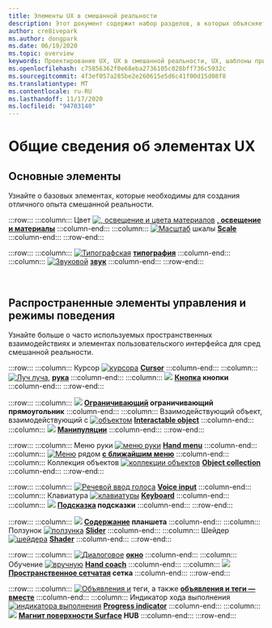 ```yaml
---
title: Элементы UX в смешанной реальности
description: Этот документ содержит набор разделов, в которых объясняется, как проектировать устройства смешанной реальности.
author: cre8ivepark
ms.author: dongpark
ms.date: 06/19/2020
ms.topic: overview
keywords: Проектирование UX, UX в смешанной реальности, UX, шаблоны приложений, элементы управления, стиль, HoloLens, взаимодействие, пространственное взаимодействие, пространственный пользовательский интерфейс, элементы UX, варианты поведения, стандартные блоки, типографские цвета, гарнитура смешанной реальности, гарнитура Windows Mixed Reality, гарнитура виртуальной реальности, HoloLens, МРТК, набор средств смешанной реальности
ms.openlocfilehash: c75856362f0e68eba2736105c028bff736c5932c
ms.sourcegitcommit: 4f3ef057a285be2e260615e5d6c41f00d15d08f8
ms.translationtype: MT
ms.contentlocale: ru-RU
ms.lasthandoff: 11/17/2020
ms.locfileid: "94703140"
---
```

# <a name="ux-elements-overview"></a>Общие сведения об элементах UX
## <a name="foundational-elements"></a>Основные элементы
Узнайте о базовых элементах, которые необходимы для создания отличного опыта смешанной реальности.

:::row:::
    :::column:::
       Цвет [ ![ , освещение и цвета материалов](images/640px-fragments.png)](color-light-and-materials.md) **[, освещение и материалы](color-light-and-materials.md)**
    :::column-end:::
    :::column:::
       [ ![ Масштаб](images/volvo-cars-microsoft-hololens-experience01-640px.png)](scale.md) шкалы **[Scale](scale.md)**
    :::column-end:::
:::row-end:::

:::row:::
    :::column:::
       [ ![ Типографская](images/typography-cover.png)](typography.md) **[типография](typography.md)**
    :::column-end:::
    :::column:::
       [ ![ Звуковой](images/spatialaudio.png)](spatial-sound-design.md) **[звук](spatial-sound-design.md)**
    :::column-end:::
:::row-end:::

<br>

## <a name="common-controls-and-behaviors"></a>Распространенные элементы управления и режимы поведения
Узнайте больше о часто используемых пространственных взаимодействиях и элементах пользовательского интерфейса для сред смешанной реальности.

:::row:::
    :::column:::
       Курсор [ ![ курсора](images/UX_Hero_Cursor.jpg)](cursors.md) **[Cursor](cursors.md)**
    :::column-end:::
    :::column:::
       [ ![ Луч луча,](images/UX_Hero_HandRay.jpg)](point-and-commit.md) **[рука](point-and-commit.md)**
    :::column-end:::
    :::column:::
       [ ![](images/UX_Hero_Button.jpg)](button.md) **[Кнопка](button.md) кнопки**
    :::column-end:::
:::row-end:::

:::row:::
    :::column:::
       [ ![](images/UX_Hero_BoundingBox.jpg)](app-bar-and-bounding-box.md) **[Ограничивающий](app-bar-and-bounding-box.md) ограничивающий прямоугольник**
    :::column-end:::
    :::column:::
       Взаимодействующий объект, взаимодействующий с [ ![ объектом](images/UX_Hero_Interactable.jpg)](interactable-object.md) **[Interactable object](interactable-object.md)**
    :::column-end:::
    :::column:::
       [ ![](images/UX_Hero_Manipulation.jpg)](direct-manipulation.md) **[Манипуляции](direct-manipulation.md)**
    :::column-end:::
:::row-end:::

:::row:::
    :::column:::
       Меню руки [ ![ меню руки](images/UX_Hero_HandMenu.jpg)](hand-menu.md) **[Hand menu](hand-menu.md)**
    :::column-end:::
    :::column:::
       [ ![ Меню](images/UX_Hero_NearMenu.jpg)](near-menu.md) рядом **[с ближайшим меню](near-menu.md)**
    :::column-end:::
    :::column:::
       Коллекция объектов [ ![ коллекции объектов](images/UX_Hero_ObjectCollection.jpg)](object-collection.md) **[Object collection](object-collection.md)**
    :::column-end:::
:::row-end:::

:::row:::
    :::column:::
       [ ![ Речевой ввод голоса](images/UX_Hero_VoiceCommand.jpg)](voice-input.md) **[Voice input](voice-input.md)**
    :::column-end:::
    :::column:::
       Клавиатура [ ![ клавиатуры](images/UX_Hero_Keyboard.jpg)](keyboard.md) **[Keyboard](keyboard.md)**
    :::column-end:::
    :::column:::
       [ ![](images/UX_Hero_Tooltip.jpg)](tooltip.md) **[Подсказка](tooltip.md) подсказки**
    :::column-end:::
:::row-end:::

:::row:::
    :::column:::
       [ ![](images/UX_Hero_Slate.jpg)](slate.md) **[Содержание](slate.md) планшета**
    :::column-end:::
    :::column:::
       Ползунок [ ![ ползунка](images/UX_Hero_Slider.jpg)](slider.md) **[Slider](slider.md)**
    :::column-end:::
    :::column:::
        Шейдер [ ![ шейдера](images/UX_Hero_StandardShader.jpg)](shader.md) **[Shader](shader.md)**
    :::column-end:::
:::row-end:::

:::row:::
    :::column:::
       [ ![ Диалоговое](images/MRTK_UX_Dialog.jpg)](dialog-ui.md) **[окно](dialog-ui.md)**
    :::column-end:::
    :::column:::
       Обучение [ ![ вручную](images/HandCoach/MRTK_handCoach.jpg)](hand-coach.md) **[Hand coach](hand-coach.md)**
    :::column-end:::
    :::column:::
       [ ![](images/MRTK_PulseShader_SpatialMesh.gif)](spatial-mesh-ux.md) **[Пространственное сетчатая](spatial-mesh-ux.md) сетка**
    :::column-end:::
:::row-end:::

:::row:::
    :::column:::
        [ ![ Объявления и](images/MRTK_TagAlong.gif)](billboarding-and-tag-along.md) теги, а также **[объявления и теги — вместе](billboarding-and-tag-along.md)**
    :::column-end:::
    :::column:::
       Индикатор хода выполнения [ ![ индикатора выполнения](images/MRTK_ProgressIndicator.gif)](progress.md) **[Progress indicator](progress.md)**
    :::column-end:::
    :::column:::
       [ ![](images/MRTK_SurfaceMagnetism.gif)](surface-magnetism.md) **[Магнит поверхности Surface](surface-magnetism.md) HUB**
    :::column-end:::
:::row-end:::

<br>
